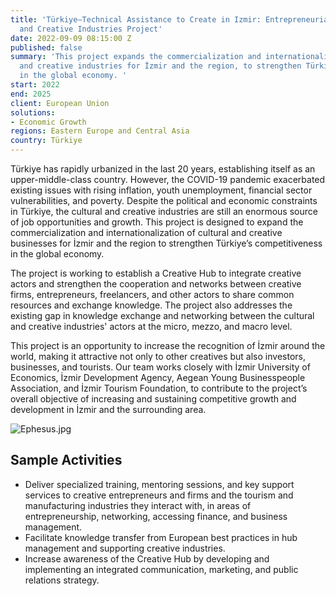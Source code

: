 ```yaml
---
title: 'Türkiye—Technical Assistance to Create in Izmir: Entrepreneurial Hub of Cultural
  and Creative Industries Project'
date: 2022-09-09 08:15:00 Z
published: false
summary: 'This project expands the commercialization and internationalization of cultural
  and creative industries for İzmir and the region, to strengthen Türkiye’s competitiveness
  in the global economy. '
start: 2022
end: 2025
client: European Union
solutions:
- Economic Growth
regions: Eastern Europe and Central Asia
country: Türkiye
---
```


Türkiye has rapidly urbanized in the last 20 years, establishing itself as an upper-middle-class country. However, the COVID-19 pandemic exacerbated existing issues with rising inflation, youth unemployment, financial sector vulnerabilities, and poverty. Despite the political and economic constraints in Türkiye, the cultural and creative industries are still an enormous source of job opportunities and growth. This project is designed to expand the commercialization and internationalization of cultural and creative businesses for İzmir and the region to strengthen Türkiye’s competitiveness in the global economy. 

The project is working to establish a Creative Hub to integrate creative actors and strengthen the cooperation and networks between creative firms, entrepreneurs, freelancers, and other actors to share common resources and exchange knowledge. The project also addresses the existing gap in knowledge exchange and networking between the cultural and creative industries' actors at the micro, mezzo, and macro level. 

This project is an opportunity to increase the recognition of İzmir around the world, making it attractive not only to other creatives but also investors, businesses, and tourists. Our team works closely with İzmir University of Economics, İzmir Development Agency, Aegean Young Businesspeople Association, and İzmir Tourism Foundation, to contribute to the project’s overall objective of increasing and sustaining competitive growth and development in İzmir and the surrounding area. 

![Ephesus.jpg](/uploads/Ephesus.jpg)

## Sample Activities

* Deliver specialized training, mentoring sessions, and key support services to creative entrepreneurs and firms and the tourism and manufacturing industries they interact with, in areas of entrepreneurship, networking, accessing finance, and business management. 
* Facilitate knowledge transfer from European best practices in hub management and supporting creative industries.
* Increase awareness of the Creative Hub by developing and implementing an integrated communication, marketing, and public relations strategy.